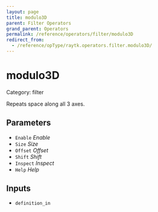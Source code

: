 ```yaml
---
layout: page
title: modulo3D
parent: Filter Operators
grand_parent: Operators
permalink: /reference/operators/filter/modulo3D
redirect_from:
  - /reference/opType/raytk.operators.filter.modulo3D/
---
```


# modulo3D

Category: filter



Repeats space along all 3 axes.

## Parameters

* `Enable` *Enable*
* `Size` *Size*
* `Offset` *Offset*
* `Shift` *Shift*
* `Inspect` *Inspect*
* `Help` *Help*

## Inputs

* `definition_in`